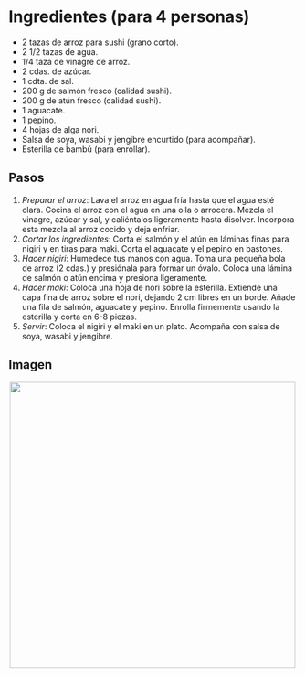 # Ingredientes (para 4 personas)

- 2 tazas de arroz para sushi (grano corto).
- 2 1/2 tazas de agua.
- 1/4 taza de vinagre de arroz.
- 2 cdas. de azúcar.
- 1 cdta. de sal.
- 200 g de salmón fresco (calidad sushi).
- 200 g de atún fresco (calidad sushi).
- 1 aguacate.
- 1 pepino.
- 4 hojas de alga nori.
- Salsa de soya, wasabi y jengibre encurtido (para acompañar).
- Esterilla de bambú (para enrollar).

## Pasos

1. *Preparar el arroz*: Lava el arroz en agua fría hasta que el agua esté clara. Cocina el arroz con el agua en una olla o arrocera. Mezcla el vinagre, azúcar y sal, y caliéntalos ligeramente hasta disolver. Incorpora esta mezcla al arroz cocido y deja enfriar.
2. *Cortar los ingredientes*: Corta el salmón y el atún en láminas finas para nigiri y en tiras para maki. Corta el aguacate y el pepino en bastones.
3. *Hacer nigiri*: Humedece tus manos con agua. Toma una pequeña bola de arroz (2 cdas.) y presiónala para formar un óvalo. Coloca una lámina de salmón o atún encima y presiona ligeramente.
4. *Hacer maki*: Coloca una hoja de nori sobre la esterilla. Extiende una capa fina de arroz sobre el nori, dejando 2 cm libres en un borde. Añade una fila de salmón, aguacate y pepino. Enrolla firmemente usando la esterilla y corta en 6-8 piezas.
5. *Servir*: Coloca el nigiri y el maki en un plato. Acompaña con salsa de soya, wasabi y jengibre.

## Imagen

<p align="center">
  <img width="500" src="https://i.postimg.cc/wTj9K5FY/sushi.jpg">
</p>


